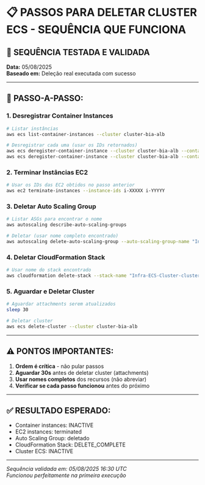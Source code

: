 # 📋 PASSOS PARA DELETAR CLUSTER ECS - SEQUÊNCIA QUE FUNCIONA

## 🎯 **SEQUÊNCIA TESTADA E VALIDADA**

**Data:** 05/08/2025  
**Baseado em:** Deleção real executada com sucesso  

---

## 📝 **PASSO-A-PASSO:**

### **1. Desregistrar Container Instances**
```bash
# Listar instâncias
aws ecs list-container-instances --cluster cluster-bia-alb

# Desregistrar cada uma (usar os IDs retornados)
aws ecs deregister-container-instance --cluster cluster-bia-alb --container-instance INSTANCE_ID_1
aws ecs deregister-container-instance --cluster cluster-bia-alb --container-instance INSTANCE_ID_2
```

### **2. Terminar Instâncias EC2**
```bash
# Usar os IDs das EC2 obtidos no passo anterior
aws ec2 terminate-instances --instance-ids i-XXXXX i-YYYYY
```

### **3. Deletar Auto Scaling Group**
```bash
# Listar ASGs para encontrar o nome
aws autoscaling describe-auto-scaling-groups

# Deletar (usar nome completo encontrado)
aws autoscaling delete-auto-scaling-group --auto-scaling-group-name "Infra-ECS-Cluster-cluster-bia-alb-XXXXX-ECSAutoScalingGroup-XXXXX" --force-delete
```

### **4. Deletar CloudFormation Stack**
```bash
# Usar nome do stack encontrado
aws cloudformation delete-stack --stack-name "Infra-ECS-Cluster-cluster-bia-alb-XXXXX"
```

### **5. Aguardar e Deletar Cluster**
```bash
# Aguardar attachments serem atualizados
sleep 30

# Deletar cluster
aws ecs delete-cluster --cluster cluster-bia-alb
```

---

## ⚠️ **PONTOS IMPORTANTES:**

1. **Ordem é crítica** - não pular passos
2. **Aguardar 30s** antes de deletar cluster (attachments)
3. **Usar nomes completos** dos recursos (não abreviar)
4. **Verificar se cada passo funcionou** antes do próximo

---

## ✅ **RESULTADO ESPERADO:**
- Container instances: INACTIVE
- EC2 instances: terminated
- Auto Scaling Group: deletado
- CloudFormation Stack: DELETE_COMPLETE
- Cluster ECS: INACTIVE

---

*Sequência validada em: 05/08/2025 16:30 UTC*  
*Funcionou perfeitamente na primeira execução*
